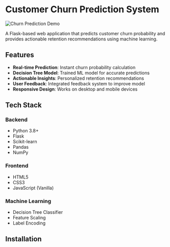 # Customer Churn Prediction System

![Churn Prediction Demo](https://via.placeholder.com/800x400?text=Customer+Churn+Prediction+Demonstration) <!-- Replace with actual screenshot -->

A Flask-based web application that predicts customer churn probability and provides actionable retention recommendations using machine learning.

## Features

- **Real-time Prediction**: Instant churn probability calculation
- **Decision Tree Model**: Trained ML model for accurate predictions
- **Actionable Insights**: Personalized retention recommendations
- **User Feedback**: Integrated feedback system to improve model
- **Responsive Design**: Works on desktop and mobile devices

## Tech Stack

### Backend
- Python 3.8+
- Flask
- Scikit-learn
- Pandas
- NumPy

### Frontend
- HTML5
- CSS3
- JavaScript (Vanilla)

### Machine Learning
- Decision Tree Classifier
- Feature Scaling
- Label Encoding

## Installation
